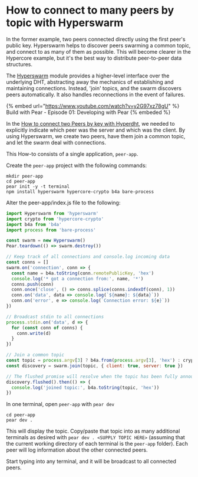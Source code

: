 # How to connect to many peers by topic with Hyperswarm

In the former example, two peers connected directly using the first peer's public key. Hyperswarm helps to discover peers swarming a common topic, and connect to as many of them as possible. This will become clearer in the Hypercore example, but it's the best way to distribute peer-to-peer data structures.

The [Hyperswarm](../building-blocks/hyperswarm.md) module provides a higher-level interface over the underlying DHT, abstracting away the mechanics of establishing and maintaining connections. Instead, 'join' topics, and the swarm discovers peers automatically. It also handles reconnections in the event of failures.

{% embed url="https://www.youtube.com/watch?v=y2G97xz78gU" %} Build with Pear - Episode 01: Developing with Pear {% embeded %}

In the [How to connect two Peers by key with Hyperdht](./connect-two-peers-by-key-with-hyperdht.md), we needed to explicitly indicate which peer was the server and which was the client. By using Hyperswarm, we create two peers, have them join a common topic, and let the swarm deal with connections.

This How-to consists of a single application, `peer-app`. 

Create the `peer-app` project with the following commands:

```
mkdir peer-app
cd peer-app
pear init -y -t terminal
npm install hyperswarm hypercore-crypto b4a bare-process
```

Alter the peer-app/index.js file to the following:

```javascript
import Hyperswarm from 'hyperswarm'
import crypto from 'hypercore-crypto'
import b4a from 'b4a'
import process from 'bare-process'

const swarm = new Hyperswarm()
Pear.teardown(() => swarm.destroy())

// Keep track of all connections and console.log incoming data
const conns = []
swarm.on('connection', conn => {
  const name = b4a.toString(conn.remotePublicKey, 'hex')
  console.log('* got a connection from:', name, '*')
  conns.push(conn)
  conn.once('close', () => conns.splice(conns.indexOf(conn), 1))
  conn.on('data', data => console.log(`${name}: ${data}`))
  conn.on('error', e => console.log(`Connection error: ${e}`))
})

// Broadcast stdin to all connections
process.stdin.on('data', d => {
  for (const conn of conns) {
    conn.write(d)
  }
})

// Join a common topic
const topic = process.argv[3] ? b4a.from(process.argv[3], 'hex') : crypto.randomBytes(32)
const discovery = swarm.join(topic, { client: true, server: true })

// The flushed promise will resolve when the topic has been fully announced to the DHT
discovery.flushed().then(() => {
  console.log('joined topic:', b4a.toString(topic, 'hex'))
})
```

In one terminal, open `peer-app` with `pear dev`

```
cd peer-app
pear dev .
```

This will display the topic. Copy/paste that topic into as many additional terminals as desired with `pear dev . <SUPPLY TOPIC HERE>` (assuming that the current working directory of each terminal is the `peer-app` folder). Each peer will log information about the other connected peers.

Start typing into any terminal, and it will be broadcast to all connected peers.
